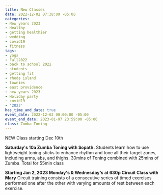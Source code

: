 ```yaml
---
title: New Classes
date: 2022-12-02 07:38:00 -05:00
categories:
- New years 2023
- Healthy
- getting healthier
- wedding
- covid19
- fitness
tags:
- yoga
- Fall2022
- back to school 2022
- students
- getting fit
- rhode island
- townies
- east providence
- new years 2023
- Holiday party
- covid19
- '2023'
has_time_and_date: true
event_date: 2022-12-02 00:00:00 -05:00
event_end_date: 2023-01-07 23:59:00 -05:00
class: Zumba Toning
---
```


NEW Class starting Dec 10th

**Saturday's 10a Zumba Toning with Sopath.**
Students learn how to use lightweight toning sticks to enhance rhythm and tone all their target zones, including arms, abs, and thighs. 30mins of Toning combined with 25mins of Zumba. Total for 55min class

**Starting Jan 2, 2023 
Monday's & Wednesday's at 630p Circuit Class with Mary**
Circuit training consists of a consecutive series of timed exercises performed one after the other with varying amounts of rest between each exercise.
